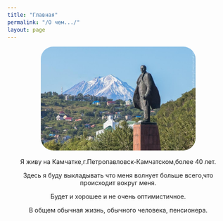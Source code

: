 ```yaml
---
title: "Главная"
permalink: "/О чем.../"
layout: page
---
```


<style>
p {
  text-align: center
}
img {
    text-align: center; 
    width: 70%;
    border-radius: 28px;
    border-radius: 28px;
}
</style>
![](/assets/img/lenin.jpg)
<p>Я живу на Камчатке,г.Петропавловск-Камчатском,более 40 лет.</p>
<p>Здесь я буду выкладывать что меня волнует больше всего,что происходит вокруг меня.</p> 
<p>Будет и хорошее и не очень оптимистичное.</p> 
<p>В общем обычная жизнь, обычного человека, пенсионера.</p>




